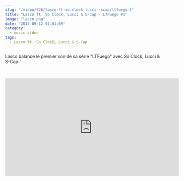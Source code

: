 ```yaml
--- 
slug: "/video/526/lasco-ft-so-clock-lucci--scap/ltfuego-1"
title: "Lasco ft. So Clock, Lucci & S-Cap - LTFuego #1"
image: "lasco.png"
date: "2017-09-12 01:01:09"
category:
  - music video
tags:
  - Lasco ft. So Clock, Lucci & S-Cap
---
```

<p>Lasco balance le premier son de sa série "LTFuego" avec So Clock, Lucci & S-Cap !</p><br/><p><iframe width="560" height="315" src="https://www.youtube.com/embed/BKaGfOHmJJo" frameborder="0" allowfullscreen></iframe></p>